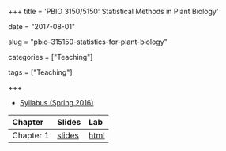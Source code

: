 +++
title = 'PBIO 3150/5150: Statistical Methods in Plant Biology'

date = "2017-08-01"

slug =  "pbio-315150-statistics-for-plant-biology"

categories = ["Teaching"]

tags = ["Teaching"]

+++

- [Syllabus (Spring 2016)](/teaching/pbio/syllabus2016.pdf) 

| Chapter       | Slides                           | Lab           | 
|:--------------|:---------------------------------|:--------------| 
| Chapter 1     | [slides](/teaching/pbio/ch1.pdf) | [html]()      |

 

